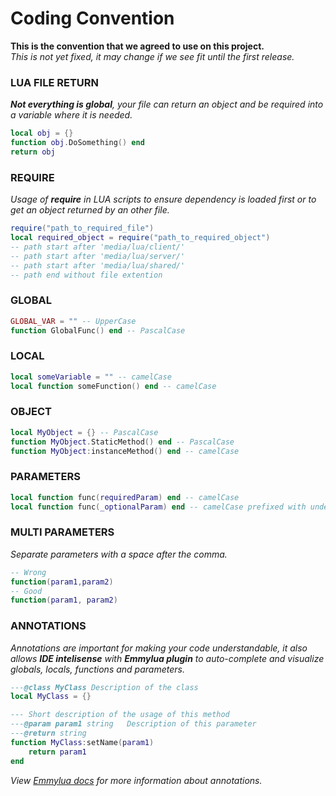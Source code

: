 # Coding Convention
**This is the convention that we agreed to use on this project.**  
*This is not yet fixed, it may change if we see fit until the first release.*  
  
  

### LUA FILE RETURN
_**Not everything is global**, your file can return an object and be required into a variable where it is needed._
```lua
local obj = {}
function obj.DoSomething() end
return obj
```

### REQUIRE
_Usage of **require** in LUA scripts to ensure dependency is loaded first or to get an object returned by an other file._
```lua
require("path_to_required_file")
local required_object = require("path_to_required_object")
-- path start after 'media/lua/client/'
-- path start after 'media/lua/server/'
-- path start after 'media/lua/shared/'
-- path end without file extention
```

### GLOBAL
```lua
GLOBAL_VAR = "" -- UpperCase
function GlobalFunc() end -- PascalCase
```
  
### LOCAL
```lua
local someVariable = "" -- camelCase
local function someFunction() end -- camelCase
```
  
### OBJECT
```lua
local MyObject = {} -- PascalCase
function MyObject.StaticMethod() end -- PascalCase 
function MyObject:instanceMethod() end -- camelCase
```
  
### PARAMETERS
```lua
local function func(requiredParam) end -- camelCase
local function func(_optionalParam) end -- camelCase prefixed with underscore
```
  
### MULTI PARAMETERS
*Separate parameters with a space after the comma.*
```lua
-- Wrong
function(param1,param2)
-- Good
function(param1, param2)
```
  
### ANNOTATIONS
_Annotations are important for making your code understandable, it also allows **IDE intelisense** with **Emmylua plugin** to auto-complete and visualize globals, locals, functions and parameters._
```lua
---@class MyClass Description of the class
local MyClass = {}

--- Short description of the usage of this method
---@param param1 string   Description of this parameter
---@return string
function MyClass:setName(param1)
    return param1
end
```
*View [Emmylua docs](https://emmylua.github.io/) for more information about annotations.*

  
